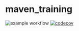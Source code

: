 # maven_training
![example workflow](https://github.com/armelleTchoupe/maven_training/actions/workflows/build.yml/badge.svg)
[![codecov](https://codecov.io/gh/armelleTchoupe/maven_training/branch/main/graph/badge.svg?token=DF2B40X890)](https://codecov.io/gh/armelleTchoupe/maven_training)

